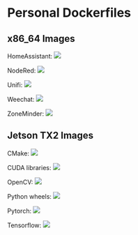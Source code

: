 # Personal Dockerfiles

## x86_64 Images

HomeAssistant: [![](https://images.microbadger.com/badges/image/flacjacket/home_assistant.svg)](https://microbadger.com/images/flacjacket/home_assistant)

NodeRed: [![](https://images.microbadger.com/badges/image/flacjacket/nodered.svg)](https://microbadger.com/images/flacjacket/nodered)

Unifi: [![](https://images.microbadger.com/badges/image/flacjacket/unifi.svg)](https://microbadger.com/images/flacjacket/unifi)

Weechat: [![](https://images.microbadger.com/badges/image/flacjacket/weechat.svg)](https://microbadger.com/images/flacjacket/weechat)

ZoneMinder: [![](https://images.microbadger.com/badges/image/flacjacket/zoneminder.svg)](https://microbadger.com/images/flacjacket/zoneminder)

## Jetson TX2 Images

CMake: [![](https://images.microbadger.com/badges/image/flacjacket/cmake-tx2.svg)](https://microbadger.com/images/flacjacket/cmake-tx2)

CUDA libraries: [![](https://images.microbadger.com/badges/image/flacjacket/cuda-tx2.svg)](https://microbadger.com/images/flacjacket/cuda-tx2)

OpenCV: [![](https://images.microbadger.com/badges/image/flacjacket/opencv-tx2.svg)](https://microbadger.com/images/flacjacket/opencv-tx2)

Python wheels: [![](https://images.microbadger.com/badges/image/flacjacket/wheels-tx2.svg)](https://microbadger.com/images/flacjacket/wheels-tx2)

Pytorch: [![](https://images.microbadger.com/badges/image/flacjacket/pytorch-tx2.svg)](https://microbadger.com/images/flacjacket/pytorch-tx2)

Tensorflow: [![](https://images.microbadger.com/badges/image/flacjacket/tensorflow-tx2.svg)](https://microbadger.com/images/flacjacket/tensorflow-tx2)
